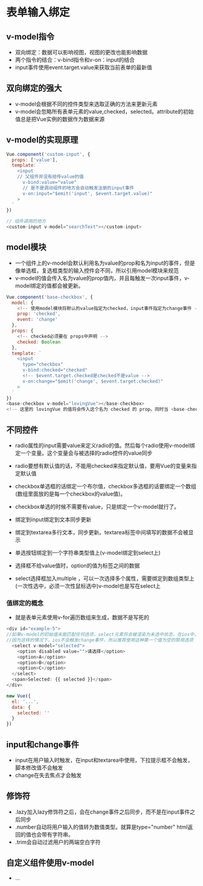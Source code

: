 # 表单输入绑定

## v-model指令

* 双向绑定：数据可以影响视图，视图的更改也能影响数据
* 两个指令的结合：v-bind指令和v-on：input的结合
* input事件使用event.target.value来获取当前表单的最新值

## 双向绑定的强大

* v-model会根据不同的控件类型来选取正确的方法来更新元素
* v-model会忽略所有表单元素的value,checked，selected。attribute的初始值总是把Vue实例的数据作为数据来源

## v-model的实现原理

```javascript
Vue.component('custom-input', {
  props: ['value'],
  template: `
    <input
    // 父组件并没有给传value的值
      v-bind:value="value"
      // 是不是调动组件的地方会自动触发注册的input事件
      v-on:input="$emit('input', $event.target.value)"
    >
  `
})

// 组件调用的地方
<custom-input v-model="searchText"></custom-input>
```

## model模块

* 一个组件上的v-model会默认利用名为value的prop和名为input的事件，但是像单选框，复选框类型的输入控件会不同，所以引用model模块来规范
* v-model的值会传入名为value的prop值内，并且每触发一次input事件，v-model绑定的值都会被更新。

```javascript
Vue.component('base-checkbox', {
  model: {
    <!-- 使用model模块将默认的value指定为checked，input事件指定为change事件 -->
    prop: 'checked',
    event: 'change'
  },
  props: {
    <!-- checked必须要在 props中声明 -->
    checked: Boolean
  },
  template: `
    <input
      type="checkbox"
      v-bind:checked="checked"
      <!-- $event.target.checked是checked不是value -->
      v-on:change="$emit('change', $event.target.checked)"
    >
  `
})
<base-checkbox v-model="lovingVue"></base-checkbox>
<!-- 这里的 lovingVue 的值将会传入这个名为 checked 的 prop。同时当 <base-checkbox> 触发一个 change 事件并附带一个新的值的时候，这个 lovingVue 的 property 将会被更新。 -->
```

## 不同控件

* radio属性的input需要value来定义radio的值。然后每个radio使用v-model绑定一个变量。这个变量会与被选择的radio控件的value同步
* radio要想有默认值的话，不能用checked来指定默认值，要用Vue的变量来指定默认值

* checkbox单选框的话绑定一个布尔值，checkbox多选框的话要绑定一个数组(数组里面放的是每一个checkbox的value值)。
* checkbox单选的时候不需要有value，只是绑定一个v-model就行了。

* 绑定到input绑定到文本同步更新
* 绑定到textarea多行文本，同步更新。textarea标签中间填写的数据不会被显示

* 单选按钮绑定到一个字符串类型值上(v-model绑定到select上)
* 选择框不给value值时，option的值为标签之间的数据
* select选择框加入multiple ，可以一次选择多个属性，需要绑定到数组类型上(一次性选中，必须一次性鼠标选中)v-model也是写在select上

### 值绑定的概念

* 就是表单元素使用v-for遍历数组来生成，数据不是写死的

```javascript
<div id="example-5">
//如果v-model的初始值未能匹配任何选项，select元素将会被渲染为未选中状态，在ios中，会导致用户无法选择第一个选项
//因为这样的情况下，ios不会触发change事件，所以推荐使用这种第一个值为空的禁用选项
  <select v-model="selected">
    <option disabled value="">请选择</option>
    <option>A</option>
    <option>B</option>
    <option>C</option>
  </select>
  <span>Selected: {{ selected }}</span>
</div>

new Vue({
  el: '...',
  data: {
    selected: ''
  }
})
```

## input和change事件

* input在用户输入时触发，在input和textarea中使用，下拉提示框不会触发，脚本修改值不会触发
* change在失去焦点才会触发

## 修饰符

* .lazy加入lazy修饰符之后，会在change事件之后同步，而不是在input事件之后同步
* .number自动将用户输入的值转为数值类型。就算是type="number" html返回的值也会带有字符串。
* .trim会自动过滤用户的两端空白字符

## 自定义组件使用v-model

* ...